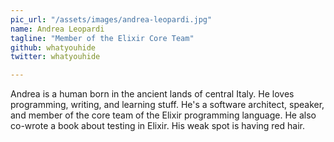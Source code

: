 ```yaml
---
pic_url: "/assets/images/andrea-leopardi.jpg"
name: Andrea Leopardi
tagline: "Member of the Elixir Core Team"
github: whatyouhide
twitter: whatyouhide

---
```

Andrea is a human born in the ancient lands of central Italy. He loves programming, writing, and learning stuff. He's a software architect, speaker, and member of the core team of the Elixir programming language. He also co-wrote a book about testing in Elixir. His weak spot is having red hair.
